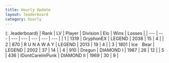 ```yaml
---
title: Hourly Update
layout: leaderboard
category: hourly
---
```


{: .leaderboard}
| Rank | LV | Player | Division | Elo | Wins | Losses |
| --- | --- | --- | --- | --- | --- | --- |
| <span data-change="0">1</span> | 1319 | <span title="ID: 315148">GryphonEX</span> | LEGEND | <span data-change="7">2038</span> | <span data-change="6">15</span> | <span data-change="2">4</span> |
| <span data-change="2">2</span> | 870 | <span title="ID: 66144">R U N A W A Y</span> | LEGEND | <span data-change="45">2013</span> | <span data-change="3">19</span> | <span data-change="0">4</span> |
| <span data-change="-1">3</span> | 1801 | <span title="ID: 417840">Ice　Bear</span> | LEGEND | <span data-change="0">2002</span> | <span data-change="0">37</span> | <span data-change="0">14</span> |
| <span data-change="-1">4</span> | 910 | <span title="ID: 337810">Dregun</span> | DIAMOND I | <span data-change="0">1987</span> | <span data-change="0">26</span> | <span data-change="0">12</span> |
| <span data-change="7">5</span> | 436 | <span title="ID: 355319">IDontCareImPunk</span> | DIAMOND II | <span data-change="61">1969</span> | <span data-change="12">30</span> | <span data-change="4">9</span> |